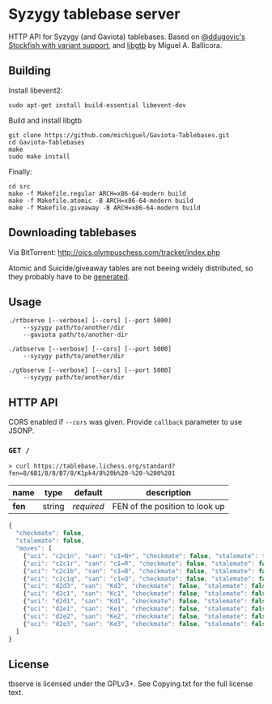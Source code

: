 Syzygy tablebase server
=======================

HTTP API for Syzygy (and Gaviota) tablebases. Based on
[@ddugovic's Stockfish with variant support](https://github.com/ddugovic/Stockfish),
and [libgtb](https://github.com/michiguel/Gaviota-Tablebases) by Miguel A. Ballicora.

Building
--------

Install libevent2:

```
sudo apt-get install build-essential libevent-dev
```

Build and install libgtb

```
git clone https://github.com/michiguel/Gaviota-Tablebases.git
cd Gaviota-Tablebases
make
sudo make install
```

Finally:

```
cd src
make -f Makefile.regular ARCH=x86-64-modern build
make -f Makefile.atomic -B ARCH=x86-64-modern build
make -f Makefile.giveaway -B ARCH=x86-64-modern build
```

Downloading tablebases
----------------------

Via BitTorrent: http://oics.olympuschess.com/tracker/index.php

Atomic and Suicide/giveaway tables are not beeing widely distributed, so they
probably have to be [generated](https://github.com/syzygy1/tb).

Usage
-----

```
./rtbserve [--verbose] [--cors] [--port 5000]
    --syzygy path/to/another/dir
    --gaviota path/to/another-dir

./atbserve [--verbose] [--cors] [--port 5000]
    --syzygy path/to/another/dir

./gtbserve [--verbose] [--cors] [--port 5000]
    --syzygy path/to/another/dir
```

HTTP API
--------

CORS enabled if `--cors` was given. Provide `callback` parameter to use JSONP.

### `GET /`

```
> curl https://tablebase.lichess.org/standard?fen=8/6B1/8/8/B7/8/K1pk4/8%20b%20-%20-%200%201
```

name | type | default | description
--- | --- | --- | ---
**fen** | string | *required* | FEN of the position to look up

```javascript
{
  "checkmate": false,
  "stalemate": false,
  "moves": [
    {"uci": "c2c1n", "san": "c1=N+", "checkmate": false, "stalemate": false, "insufficient_material": false, "zeroing": true, "wdl": 1, "dtz": 109, "dtm": 133},
    {"uci": "c2c1r", "san": "c1=R", "checkmate": false, "stalemate": false, "insufficient_material": false, "zeroing": true, "wdl": 2, "dtz": 3, "dtm": 39},
    {"uci": "c2c1b", "san": "c1=B", "checkmate": false, "stalemate": false, "insufficient_material": false, "zeroing": true, "wdl": 2, "dtz": 2, "dtm": 39},
    {"uci": "c2c1q", "san": "c1=Q", "checkmate": false, "stalemate": false, "insufficient_material": false, "zeroing": true, "wdl": 2, "dtz": 2, "dtm": 39},
    {"uci": "d2d3", "san": "Kd3", "checkmate": false, "stalemate": false, "insufficient_material": false, "zeroing": false, "wdl": 2, "dtz": 3, "dtm": 35},
    {"uci": "d2c1", "san": "Kc1", "checkmate": false, "stalemate": false, "insufficient_material": false, "zeroing": false, "wdl": 2, "dtz": 5, "dtm": 31},
    {"uci": "d2d1", "san": "Kd1", "checkmate": false, "stalemate": false, "insufficient_material": false, "zeroing": false, "wdl": 2, "dtz": 3, "dtm": 31},
    {"uci": "d2e1", "san": "Ke1", "checkmate": false, "stalemate": false, "insufficient_material": false, "zeroing": false, "wdl": 2, "dtz": 1, "dtm": 31},
    {"uci": "d2e2", "san": "Ke2", "checkmate": false, "stalemate": false, "insufficient_material": false, "zeroing": false, "wdl": 2, "dtz": 1, "dtm": 31},
    {"uci": "d2e3", "san": "Ke3", "checkmate": false, "stalemate": false, "insufficient_material": false, "zeroing": false, "wdl": 2, "dtz": 1, "dtm": 31}
  ]
}
```

License
-------

tbserve is licensed under the GPLv3+. See Copying.txt for the full
license text.
